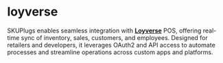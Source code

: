# loyverse
SKUPlugs enables seamless integration with [**Loyverse**](https://skuplugs.com/loyverse-integration/) POS, offering real-time sync of inventory, sales, customers, and employees. Designed for retailers and developers, it leverages OAuth2 and API access to automate processes and streamline operations across custom apps and platforms.
